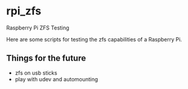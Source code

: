 rpi_zfs
=======

Raspberry Pi ZFS Testing

Here are some scripts for testing the zfs capabilities of a Raspberry Pi.

Things for the future
------

- zfs on usb sticks
- play with udev and automounting
